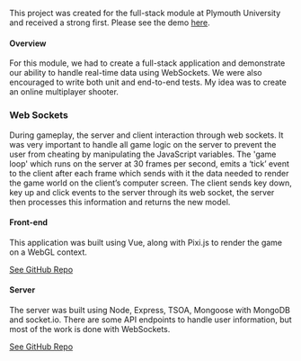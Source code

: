 This project was created for the full-stack module at Plymouth University and received
a strong first. Please see the demo <a href="https://youtu.be/hVRlS9BiE78?t=83" target="_blank">here</a>.

#### Overview
For this module, we had to create a full-stack application and demonstrate
our ability to handle real-time data using WebSockets. We were also
encouraged to write both unit and end-to-end tests. My idea
was to create an online multiplayer shooter.

### Web Sockets
During gameplay, the server and client interaction through web sockets. It was very important to handle all game logic on the server to prevent the user from cheating by manipulating the JavaScript variables. The 'game loop' which runs on the server at 30 frames per second, emits a ‘tick’ event to the client after each frame which sends with it the data needed to render the game world on the client’s computer screen. The client sends key down, key up and click events to the server through its web socket, the server then processes this information and returns the new model.

#### Front-end
This application was built using Vue, along with Pixi.js to render the game on a WebGL context.
 
<a href="https://github.com/mattfletcher94/online-shooer-web-app" target="_blank">See GitHub Repo</a>

#### Server
The server was built using Node, Express, TSOA, Mongoose with MongoDB and socket.io.
There are some API endpoints to handle user information, but most of the work
is done with WebSockets.

<a href="https://github.com/mattfletcher94/online-shooter-api" target="_blank">See GitHub Repo</a>